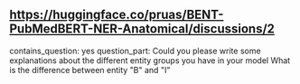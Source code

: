 ## https://huggingface.co/pruas/BENT-PubMedBERT-NER-Anatomical/discussions/2

contains_question: yes
question_part: Could you please write some explanations about the different entity groups you have in your model What is the difference between entity "B" and "I"